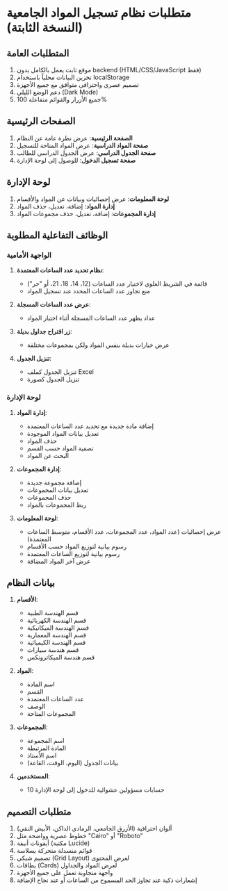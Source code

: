 # متطلبات نظام تسجيل المواد الجامعية (النسخة الثابتة)

## المتطلبات العامة
1. موقع ثابت يعمل بالكامل بدون backend (HTML/CSS/JavaScript فقط)
2. تخزين البيانات محلياً باستخدام localStorage
3. تصميم عصري واحترافي متوافق مع جميع الأجهزة
4. دعم الوضع الليلي (Dark Mode)
5. جميع الأزرار والقوائم متفاعلة 100%

## الصفحات الرئيسية
1. **الصفحة الرئيسية**: عرض نظرة عامة عن النظام
2. **صفحة المواد الدراسية**: عرض المواد المتاحة للتسجيل
3. **صفحة الجدول الدراسي**: عرض الجدول الدراسي للطالب
4. **صفحة تسجيل الدخول**: للوصول إلى لوحة الإدارة

## لوحة الإدارة
1. **لوحة المعلومات**: عرض إحصائيات وبيانات عن المواد والأقسام
2. **إدارة المواد**: إضافة، تعديل، حذف المواد
3. **إدارة المجموعات**: إضافة، تعديل، حذف مجموعات المواد

## الوظائف التفاعلية المطلوبة

### الواجهة الأمامية
1. **نظام تحديد عدد الساعات المعتمدة**:
   - قائمة في الشريط العلوي لاختيار عدد الساعات (12، 14، 18، 21، أو "حر")
   - منع تجاوز عدد الساعات المحدد عند تسجيل المواد

2. **عرض عدد الساعات المسجلة**:
   - عداد يظهر عدد الساعات المسجلة أثناء اختيار المواد

3. **زر اقتراح جداول بديلة**:
   - عرض خيارات بديلة بنفس المواد ولكن بمجموعات مختلفة

4. **تنزيل الجدول**:
   - تنزيل الجدول كملف Excel
   - تنزيل الجدول كصورة

### لوحة الإدارة
1. **إدارة المواد**:
   - إضافة مادة جديدة مع تحديد عدد الساعات المعتمدة
   - تعديل بيانات المواد الموجودة
   - حذف المواد
   - تصفية المواد حسب القسم
   - البحث عن المواد

2. **إدارة المجموعات**:
   - إضافة مجموعة جديدة
   - تعديل بيانات المجموعات
   - حذف المجموعات
   - ربط المجموعات بالمواد

3. **لوحة المعلومات**:
   - عرض إحصائيات (عدد المواد، عدد المجموعات، عدد الأقسام، متوسط الساعات المعتمدة)
   - رسوم بيانية لتوزيع المواد حسب الأقسام
   - رسوم بيانية لتوزيع الساعات المعتمدة
   - عرض آخر المواد المضافة

## بيانات النظام
1. **الأقسام**:
   - قسم الهندسة الطبية
   - قسم الهندسة الكهربائية
   - قسم الهندسة الميكانيكية
   - قسم الهندسة المعمارية
   - قسم الهندسة الكيميائية
   - قسم هندسة سيارات
   - قسم هندسة الميكاترونكس

2. **المواد**:
   - اسم المادة
   - القسم
   - عدد الساعات المعتمدة
   - الوصف
   - المجموعات المتاحة

3. **المجموعات**:
   - اسم المجموعة
   - المادة المرتبطة
   - اسم الأستاذ
   - بيانات الجدول (اليوم، الوقت، القاعة)

4. **المستخدمين**:
   - 10 حسابات مسؤولين عشوائية للدخول إلى لوحة الإدارة

## متطلبات التصميم
1. ألوان احترافية (الأزرق الجامعي، الرمادي الداكن، الأبيض النقي)
2. خطوط عصرية وواضحة مثل "Cairo" أو "Roboto"
3. أيقونات أنيقة (مكتبة Lucide)
4. قوائم منسدلة متحركة بسلاسة
5. تصميم شبكي (Grid Layout) لعرض المحتوى
6. بطاقات (Cards) لعرض المواد والجداول
7. واجهة متجاوبة تعمل على جميع الأجهزة
8. إشعارات ذكية عند تجاوز الحد المسموح من الساعات أو عند نجاح الإضافة
